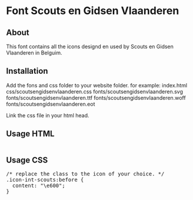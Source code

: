 # Font Scouts en Gidsen Vlaanderen

## About
This font contains all the icons designd en used by Scouts en Gidsen Vlaanderen in Belguim.

## Installation
Add the fons and css folder to your website folder.
for example:
  index.html
	css/scoutsengidsenvlaanderen.css
	fonts/scoutsengidsenvlaanderen.svg
	fonts/scoutsengidsenvlaanderen.ttf
	fonts/scoutsengidsenvlaanderen.woff
	fonts/scoutsengidsenvlaanderen.eot

Link the css file in your html head.
<link rel="stylesheet" href="css/scoutsengidsenvlaanderen.css">

## Usage HTML
<!-- replace the class to the icon of your choice. -->
<pre><span class="icon-int-scouts"></span></pre>

## Usage CSS
<pre>
/* replace the class to the icon of your choice. */
.icon-int-scouts:before {
  content: "\e600";
}
</pre>


